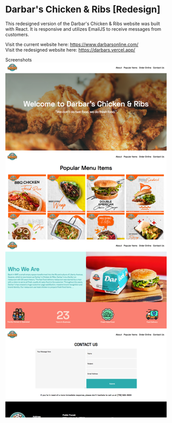 # Darbar's Chicken & Ribs [Redesign]

This redesigned version of the Darbar's Chicken & Ribs website was built with React. It is responsive and utilizes EmailJS to receive messages from customers.

Visit the current website here: https://www.darbarsonline.com/  
Visit the redesigned website here: https://darbars.vercel.app/

Screenshots
![Landing](./images/landing.png)
![Popular](./images/popular.png)
![About](./images/about.png)
![Contact](./images/contact.png)

